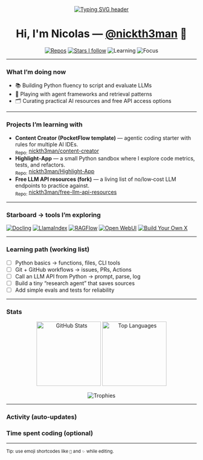 <!-- Centered intro with a subtle animated headline -->
<p align="center">
  <a href="https://github.com/nickth3man">
    <img src="https://readme-typing-svg.demolab.com?font=Inter&size=26&pause=1000&center=true&vCenter=true&width=650&lines=Beginner+AI+systems+enthusiast;Learning+Python+to+talk+to+LLMs;Exploring+agents%2C+RAG%2C+and+automation" alt="Typing SVG header" />
  </a>
</p>

<h1 align="center">Hi, I'm Nicolas — <a href="https://github.com/nickth3man">@nickth3man</a> 👋</h1>

<p align="center">
  <a href="https://github.com/nickth3man?tab=repositories"><img alt="Repos" src="https://img.shields.io/badge/Repos-Open%20to%20PRs-informational?style=flat-square"></a>
  <a href="https://github.com/nickth3man?tab=stars"><img alt="Stars I follow" src="https://img.shields.io/badge/Stars-Learning%20from%20the%20best-ffb86c?style=flat-square"></a>
  <img alt="Learning" src="https://img.shields.io/badge/Learning-Python-3572A5?style=flat-square&logo=python">
  <img alt="Focus" src="https://img.shields.io/badge/Focus-Agents%20%7C%20RAG%20%7C%20Automation-6aa6f8?style=flat-square">
</p>

---

### What I’m doing now
- 📚 Building Python fluency to script and evaluate LLMs  
- 🧩 Playing with agent frameworks and retrieval patterns  
- 🗂️ Curating practical AI resources and free API access options

---

### Projects I’m learning with
- **Content Creator (PocketFlow template)** — agentic coding starter with rules for multiple AI IDEs. <br>
  <sub>Repo:</sub> <a href="https://github.com/nickth3man/content-creator">nickth3man/content-creator</a>
- **Highlight‑App** — a small Python sandbox where I explore code metrics, tests, and refactors. <br>
  <sub>Repo:</sub> <a href="https://github.com/nickth3man/Highlight-App">nickth3man/Highlight-App</a>
- **Free LLM API resources (fork)** — a living list of no/low‑cost LLM endpoints to practice against. <br>
  <sub>Repo:</sub> <a href="https://github.com/nickth3man/free-llm-api-resources">nickth3man/free-llm-api-resources</a>

---

### Starboard → tools I’m exploring
<p>
  <a href="https://github.com/docling-project/docling"><img alt="Docling" src="https://img.shields.io/badge/Docling-Document%20to%20AI%20pipeline-111?style=for-the-badge"></a>
  <a href="https://github.com/run-llama/llama_index"><img alt="LlamaIndex" src="https://img.shields.io/badge/LlamaIndex-Data%20agents-111?style=for-the-badge"></a>
  <a href="https://github.com/infiniflow/ragflow"><img alt="RAGFlow" src="https://img.shields.io/badge/RAGFlow-RAG%2BAgents-111?style=for-the-badge"></a>
  <a href="https://github.com/open-webui/open-webui"><img alt="Open WebUI" src="https://img.shields.io/badge/Open%20WebUI-Local%20LLM%20UI-111?style=for-the-badge"></a>
  <a href="https://github.com/codecrafters-io/build-your-own-x"><img alt="Build Your Own X" src="https://img.shields.io/badge/Build%20Your%20Own%20X-Foundations-111?style=for-the-badge"></a>
</p>

---

### Learning path (working list)
- [ ] Python basics → functions, files, CLI tools  
- [ ] Git + GitHub workflows → issues, PRs, Actions  
- [ ] Call an LLM API from Python → prompt, parse, log  
- [ ] Build a tiny “research agent” that saves sources  
- [ ] Add simple evals and tests for reliability

---

### Stats
<p align="center">
  <img height="170" alt="GitHub Stats" src="https://github-readme-stats.vercel.app/api?username=nickth3man&show_icons=true&hide_border=true&rank_icon=percentile&theme=transparent" />
  <img height="170" alt="Top Languages" src="https://github-readme-stats.vercel.app/api/top-langs/?username=nickth3man&layout=compact&hide_border=true&theme=transparent" />
</p>

<p align="center">
  <img alt="Trophies" src="https://github-profile-trophy.vercel.app/?username=nickth3man&margin-w=10&margin-h=10&no-bg=true&no-frame=true&theme=flat" />
</p>

---

### Activity (auto‑updates)
<!--START_SECTION:activity-->
<!-- Enable with jamesgeorge007/github-activity-readme -->
<!--END_SECTION:activity-->

### Time spent coding (optional)
<!--START_SECTION:waka-->
<!-- Enable with athul/waka-readme -->
<!--END_SECTION:waka-->

---

<sub>Tip: use emoji shortcodes like <code>:rocket:</code> and <code>:sparkles:</code> while editing.</sub>

